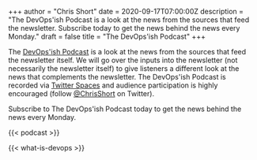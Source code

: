 +++
author = "Chris Short"
date = 2020-09-17T07:00:00Z
description = "The DevOps'ish Podcast is a look at the news from the sources that feed the newsletter. Subscribe today to get the news behind the news every Monday."
draft = false
title = "The DevOps'ish Podcast"
+++


The [DevOps'ish Podcast](https://anchor.fm/devopsish) is a look at the news from the sources that feed the newsletter itself. We will go over the inputs into the newsletter (not necessarily the newsletter itself) to give listeners a different look at the news that complements the newsletter. The DevOps'ish Podcast is recorded via [Twitter Spaces](https://help.twitter.com/en/using-twitter/spaces) and audience participation is highly encouraged (follow [@ChrisShort](https://twitter.com/ChrisShort) on Twitter).

Subscribe to The DevOps'ish Podcast today to get the news behind the news every Monday.

{{< podcast >}}

{{< what-is-devops >}}
